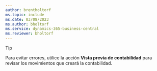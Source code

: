 ```yaml
---
author: brentholtorf
ms.topic: include
ms.date: 03/08/2023
ms.author: bholtorf
ms.service: dynamics-365-business-central
ms.reviewer: bholtorf
---
```


> [!TIP]
> Para evitar errores, utilice la acción **Vista previa de contabilidad** para revisar los movimientos que creará la contabilidad. 
